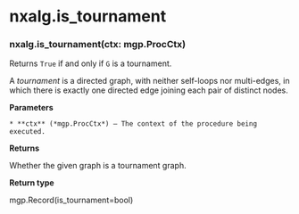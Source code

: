 # nxalg.is_tournament


### nxalg.is_tournament(ctx: mgp.ProcCtx)
Returns `True` if and only if `G` is a tournament.

A *tournament* is a directed graph, with neither self-loops nor
multi-edges, in which there is exactly one directed edge joining
each pair of distinct nodes.


**Parameters**

    * **ctx** (*mgp.ProcCtx*) – The context of the procedure being executed.



**Returns**

Whether the given graph is a tournament graph.



**Return type**

mgp.Record(is_tournament=bool)
